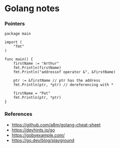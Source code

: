 # Golang notes

### Pointers

```
package main

import (
	"fmt"
)

func main() {
	firstName := "Arthur"
	fmt.Println(firstName)
	fmt.Println("addressof operator &", &firstName)

	ptr := &firstName // ptr has the address
	fmt.Println(ptr, *ptr) // dereferencing with *

	firstName = "Pat"
	fmt.Println(ptr, *ptr)
}

```
### References
- https://github.com/a8m/golang-cheat-sheet
- https://devhints.io/go
- https://gobyexample.com/
- https://go.dev/blog/playground
